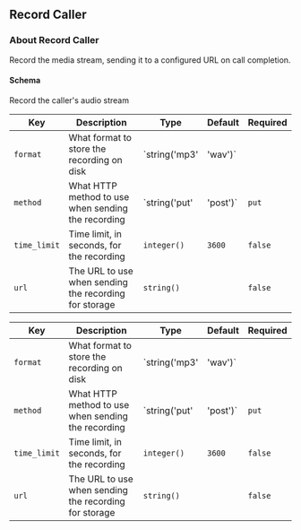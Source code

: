 ## Record Caller

### About Record Caller

Record the media stream, sending it to a configured URL on call completion.

#### Schema

Record the caller's audio stream



Key | Description | Type | Default | Required
--- | ----------- | ---- | ------- | --------
`format` | What format to store the recording on disk | `string('mp3' | 'wav')` |   | `false`
`method` | What HTTP method to use when sending the recording | `string('put' | 'post')` | `put` | `false`
`time_limit` | Time limit, in seconds, for the recording | `integer()` | `3600` | `false`
`url` | The URL to use when sending the recording for storage | `string()` |   | `false`



Key | Description | Type | Default | Required
--- | ----------- | ---- | ------- | --------
`format` | What format to store the recording on disk | `string('mp3' | 'wav')` |   | `false`
`method` | What HTTP method to use when sending the recording | `string('put' | 'post')` | `put` | `false`
`time_limit` | Time limit, in seconds, for the recording | `integer()` | `3600` | `false`
`url` | The URL to use when sending the recording for storage | `string()` |   | `false`
